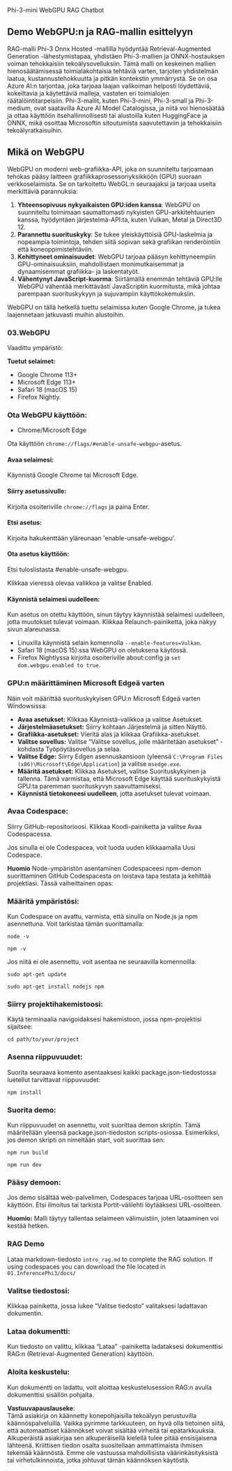 Phi-3-mini WebGPU RAG Chatbot

## Demo WebGPU:n ja RAG-mallin esittelyyn
RAG-malli Phi-3 Onnx Hosted -mallilla hyödyntää Retrieval-Augmented Generation -lähestymistapaa, yhdistäen Phi-3-mallien ja ONNX-hostauksen voiman tehokkaisiin tekoälysovelluksiin. Tämä malli on keskeinen mallien hienosäätämisessä toimialakohtaisia tehtäviä varten, tarjoten yhdistelmän laatua, kustannustehokkuutta ja pitkän kontekstin ymmärrystä. Se on osa Azure AI:n tarjontaa, joka tarjoaa laajan valikoiman helposti löydettäviä, kokeiltavia ja käytettäviä malleja, vastaten eri toimialojen räätälöintitarpeisiin. Phi-3-mallit, kuten Phi-3-mini, Phi-3-small ja Phi-3-medium, ovat saatavilla Azure AI Model Catalogissa, ja niitä voi hienosäätää ja ottaa käyttöön itsehallinnollisesti tai alustoilla kuten HuggingFace ja ONNX, mikä osoittaa Microsoftin sitoutumista saavutettaviin ja tehokkaisiin tekoälyratkaisuihin.

## Mikä on WebGPU
WebGPU on moderni web-grafiikka-API, joka on suunniteltu tarjoamaan tehokas pääsy laitteen grafiikkaprosessoriyksikköön (GPU) suoraan verkkoselaimista. Se on tarkoitettu WebGL:n seuraajaksi ja tarjoaa useita merkittäviä parannuksia:

1. **Yhteensopivuus nykyaikaisten GPU:iden kanssa**: WebGPU on suunniteltu toimimaan saumattomasti nykyisten GPU-arkkitehtuurien kanssa, hyödyntäen järjestelmä-API:ta, kuten Vulkan, Metal ja Direct3D 12.
2. **Parannettu suorituskyky**: Se tukee yleiskäyttöisiä GPU-laskelmia ja nopeampia toimintoja, tehden siitä sopivan sekä grafiikan renderöintiin että koneoppimistehtäviin.
3. **Kehittyneet ominaisuudet**: WebGPU tarjoaa pääsyn kehittyneempiin GPU-ominaisuuksiin, mahdollistaen monimutkaisemmat ja dynaamisemmat grafiikka- ja laskentatyöt.
4. **Vähentynyt JavaScript-kuorma**: Siirtämällä enemmän tehtäviä GPU:lle WebGPU vähentää merkittävästi JavaScriptin kuormitusta, mikä johtaa parempaan suorituskykyyn ja sujuvampiin käyttökokemuksiin.

WebGPU on tällä hetkellä tuettu selaimissa kuten Google Chrome, ja tukea laajennetaan jatkuvasti muihin alustoihin.

### 03.WebGPU
Vaadittu ympäristö:

**Tuetut selaimet:** 
- Google Chrome 113+
- Microsoft Edge 113+
- Safari 18 (macOS 15)
- Firefox Nightly.

### Ota WebGPU käyttöön:

- Chrome/Microsoft Edge 

Ota käyttöön `chrome://flags/#enable-unsafe-webgpu`-asetus.

#### Avaa selaimesi:
Käynnistä Google Chrome tai Microsoft Edge.

#### Siirry asetussivulle:
Kirjoita osoiteriville `chrome://flags` ja paina Enter.

#### Etsi asetus:
Kirjoita hakukenttään yläreunaan 'enable-unsafe-webgpu'.

#### Ota asetus käyttöön:
Etsi tuloslistasta #enable-unsafe-webgpu.

Klikkaa vieressä olevaa valikkoa ja valitse Enabled.

#### Käynnistä selaimesi uudelleen:

Kun asetus on otettu käyttöön, sinun täytyy käynnistää selaimesi uudelleen, jotta muutokset tulevat voimaan. Klikkaa Relaunch-painiketta, joka näkyy sivun alareunassa.

- Linuxilla käynnistä selain komennolla `--enable-features=Vulkan`.
- Safari 18 (macOS 15):ssa WebGPU on oletuksena käytössä.
- Firefox Nightlyssa kirjoita osoiteriville about:config ja `set dom.webgpu.enabled to true`.

### GPU:n määrittäminen Microsoft Edgeä varten

Näin voit määrittää suorituskykyisen GPU:n Microsoft Edgeä varten Windowsissa:

- **Avaa asetukset:** Klikkaa Käynnistä-valikkoa ja valitse Asetukset.
- **Järjestelmäasetukset:** Siirry kohtaan Järjestelmä ja sitten Näyttö.
- **Grafiikka-asetukset:** Vieritä alas ja klikkaa Grafiikka-asetukset.
- **Valitse sovellus:** Valitse “Valitse sovellus, jolle määritetään asetukset” -kohdasta Työpöytäsovellus ja selaa.
- **Valitse Edge:** Siirry Edgen asennuskansioon (yleensä `C:\Program Files (x86)\Microsoft\Edge\Application`) ja valitse `msedge.exe`.
- **Määritä asetukset:** Klikkaa Asetukset, valitse Suorituskykyinen ja tallenna.
Tämä varmistaa, että Microsoft Edge käyttää suorituskykyistä GPU:ta paremman suorituskyvyn saavuttamiseksi.
- **Käynnistä tietokoneesi uudelleen**, jotta asetukset tulevat voimaan.

### Avaa Codespace:
Siirry GitHub-repositorioosi.
Klikkaa Koodi-painiketta ja valitse Avaa Codespacessa.

Jos sinulla ei ole Codespacea, voit luoda uuden klikkaamalla Uusi Codespace.

**Huomio** Node-ympäristön asentaminen Codespaceesi
npm-demon suorittaminen GitHub Codespacesta on loistava tapa testata ja kehittää projektiasi. Tässä vaiheittainen opas:

### Määritä ympäristösi:
Kun Codespace on avattu, varmista, että sinulla on Node.js ja npm asennettuna. Voit tarkistaa tämän suorittamalla:
```
node -v
```
```
npm -v
```

Jos niitä ei ole asennettu, voit asentaa ne seuraavilla komennoilla:
```
sudo apt-get update
```
```
sudo apt-get install nodejs npm
```

### Siirry projektihakemistoosi:
Käytä terminaalia navigoidaksesi hakemistoon, jossa npm-projektisi sijaitsee:
```
cd path/to/your/project
```

### Asenna riippuvuudet:
Suorita seuraava komento asentaaksesi kaikki package.json-tiedostossa luetellut tarvittavat riippuvuudet:

```
npm install
```

### Suorita demo:
Kun riippuvuudet on asennettu, voit suorittaa demon skriptin. Tämä määritellään yleensä package.json-tiedoston scripts-osiossa. Esimerkiksi, jos demon skripti on nimeltään start, voit suorittaa sen:

```
npm run build
```
```
npm run dev
```

### Pääsy demoon:
Jos demo sisältää web-palvelimen, Codespaces tarjoaa URL-osoitteen sen käyttöön. Etsi ilmoitus tai tarkista Portit-välilehti löytääksesi URL-osoitteen.

**Huomio:** Malli täytyy tallentaa selaimeen välimuistiin, joten lataaminen voi kestää hetken.

### RAG Demo
Lataa markdown-tiedosto `intro_rag.md` to complete the RAG solution. If using codespaces you can download the file located in `01.InferencePhi3/docs/`

### Valitse tiedostosi:
Klikkaa painiketta, jossa lukee “Valitse tiedosto” valitaksesi ladattavan dokumentin.

### Lataa dokumentti:
Kun tiedosto on valittu, klikkaa “Lataa” -painiketta ladataksesi dokumenttisi RAG:n (Retrieval-Augmented Generation) käyttöön.

### Aloita keskustelu:
Kun dokumentti on ladattu, voit aloittaa keskustelusession RAG:n avulla dokumenttisi sisällön pohjalta.

**Vastuuvapauslauseke**:  
Tämä asiakirja on käännetty konepohjaisilla tekoälyyn perustuvilla käännöspalveluilla. Vaikka pyrimme tarkkuuteen, on hyvä olla tietoinen siitä, että automaattiset käännökset voivat sisältää virheitä tai epätarkkuuksia. Alkuperäistä asiakirjaa sen alkuperäisellä kielellä tulee pitää ensisijaisena lähteenä. Kriittisen tiedon osalta suositellaan ammattimaista ihmisen tekemää käännöstä. Emme ole vastuussa mahdollisista väärinkäsityksistä tai virhetulkinnoista, jotka johtuvat tämän käännöksen käytöstä.